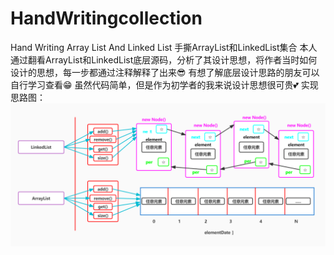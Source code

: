 # HandWritingcollection
Hand Writing Array List And Linked List
手撕ArrayList和LinkedList集合
本人通过翻看ArrayList和LinkedList底层源码，分析了其设计思想，将作者当时如何设计的思想，每一步都通过注释解释了出来😎
有想了解底层设计思路的朋友可以自行学习查看😁
虽然代码简单，但是作为初学者的我来说设计思想很可贵💕
实现思路图：
![](src/main/resources/实现原理图.jpg)
